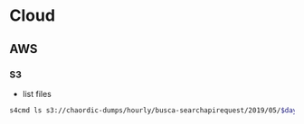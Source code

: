 # Cloud


## AWS

### S3
- list files
```bash
s4cmd ls s3://chaordic-dumps/hourly/busca-searchapirequest/2019/05/$day/*/* | cut -d'/' -f10 | sort | uniq | wc -l
```
